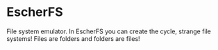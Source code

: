 EscherFS
========

File system emulator. In EscherFS you can create the cycle, strange file systems! Files are folders and folders are files!
